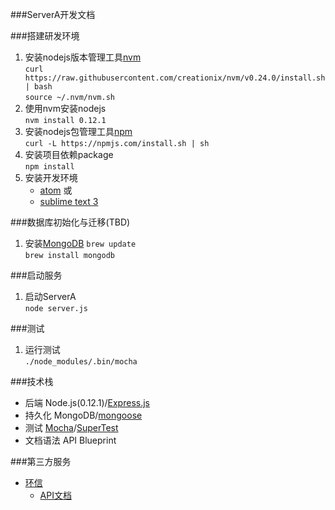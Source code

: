 ###ServerA开发文档

###搭建研发环境
1. 安装nodejs版本管理工具[nvm](https://github.com/creationix/nvm)  
``curl https://raw.githubusercontent.com/creationix/nvm/v0.24.0/install.sh | bash``  
``source ~/.nvm/nvm.sh``
1. 使用nvm安装nodejs  
``nvm install 0.12.1``
1. 安装nodejs包管理工具[npm](https://github.com/npm/npm)  
``curl -L https://npmjs.com/install.sh | sh``
1. 安装项目依赖package  
``npm install``
1. 安装开发环境  
    * [atom](https://atom.io/) 或
    * [sublime text 3](http://www.sublimetext.com/3)

###数据库初始化与迁移(TBD)
1. 安装[MongoDB](http://docs.mongodb.org/manual/tutorial/install-mongodb-on-os-x/)
``brew update``  
``brew install mongodb``

###启动服务
1. 启动ServerA  
``node server.js``  

###测试
1. 运行测试  
``./node_modules/.bin/mocha``  

###技术栈
* 后端 Node.js(0.12.1)/[Express.js](http://expressjs.com/4x/api.html)  
* 持久化 MongoDB/[mongoose](http://mongoosejs.com/docs/guide.html)  
* 测试 [Mocha](http://mochajs.org/)/[SuperTest](https://github.com/visionmedia/supertest)
* 文档语法 API Blueprint

###第三方服务
* [环信](http://www.easemob.com/)
    * [API文档](http://www.easemob.com/docs/gettingstart/)  
